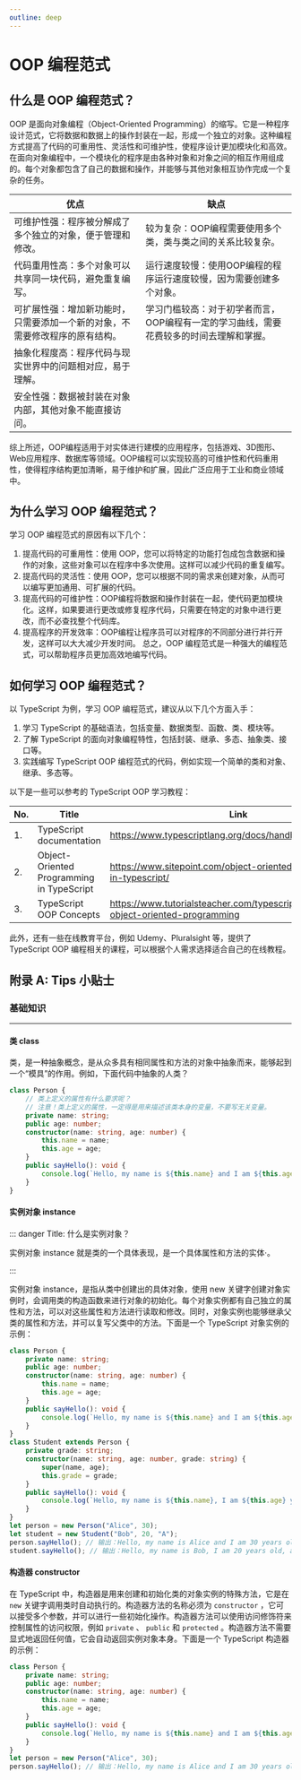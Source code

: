 ```yaml
---
outline: deep
---
```


# OOP 编程范式

## 什么是 OOP 编程范式？

OOP 是面向对象编程（Object-Oriented Programming）的缩写。它是一种程序设计范式，它将数据和数据上的操作封装在一起，形成一个独立的对象。这种编程方式提高了代码的可重用性、灵活性和可维护性，使程序设计更加模块化和高效。在面向对象编程中，一个模块化的程序是由各种对象和对象之间的相互作用组成的。每个对象都包含了自己的数据和操作，并能够与其他对象相互协作完成一个复杂的任务。

| 优点                                                                         | 缺点                                                                                    |
| ---------------------------------------------------------------------------- | --------------------------------------------------------------------------------------- |
| 可维护性强：程序被分解成了多个独立的对象，便于管理和修改。                   | 较为复杂：OOP编程需要使用多个类，类与类之间的关系比较复杂。                             |
| 代码重用性高：多个对象可以共享同一块代码，避免重复编写。                     | 运行速度较慢：使用OOP编程的程序运行速度较慢，因为需要创建多个对象。                     |
| 可扩展性强：增加新功能时，只需要添加一个新的对象，不需要修改程序的原有结构。 | 学习门槛较高：对于初学者而言，OOP编程有一定的学习曲线，需要花费较多的时间去理解和掌握。 |
| 抽象化程度高：程序代码与现实世界中的问题相对应，易于理解。                   |                                                                                         |
| 安全性强：数据被封装在对象内部，其他对象不能直接访问。                       |                                                                                         |
 
综上所述，OOP编程适用于对实体进行建模的应用程序，包括游戏、3D图形、Web应用程序、数据库等领域。OOP编程可以实现较高的可维护性和代码重用性，使得程序结构更加清晰，易于维护和扩展，因此广泛应用于工业和商业领域中。

## 为什么学习 OOP 编程范式？

学习 OOP 编程范式的原因有以下几个：
1. 提高代码的可重用性：使用 OOP，您可以将特定的功能打包成包含数据和操作的对象，这些对象可以在程序中多次使用。这样可以减少代码的重复编写。
2. 提高代码的灵活性：使用 OOP，您可以根据不同的需求来创建对象，从而可以编写更加通用、可扩展的代码。
3. 提高代码的可维护性：OOP编程将数据和操作封装在一起，使代码更加模块化。这样，如果要进行更改或修复程序代码，只需要在特定的对象中进行更改，而不必查找整个代码库。
4. 提高程序的开发效率：OOP编程让程序员可以对程序的不同部分进行并行开发，这样可以大大减少开发时间。
总之，OOP 编程范式是一种强大的编程范式，可以帮助程序员更加高效地编写代码。


## 如何学习 OOP 编程范式？

以 TypeScript 为例，学习 OOP 编程范式，建议从以下几个方面入手：

1. 学习 TypeScript 的基础语法，包括变量、数据类型、函数、类、模块等。
2. 了解 TypeScript 的面向对象编程特性，包括封装、继承、多态、抽象类、接口等。
3. 实践编写 TypeScript OOP 编程范式的代码，例如实现一个简单的类和对象、继承、多态等。
   
以下是一些可以参考的 TypeScript OOP 学习教程：

| No. | Title                                     | Link                                                                               |
| --- | ----------------------------------------- | ---------------------------------------------------------------------------------- |
| 1.  | TypeScript documentation                  | https://www.typescriptlang.org/docs/handbook/classes.html                          |
| 2.  | Object-Oriented Programming in TypeScript | https://www.sitepoint.com/object-oriented-programming-in-typescript/               |
| 3.  | TypeScript OOP Concepts                   | https://www.tutorialsteacher.com/typescript/typescript-object-oriented-programming |

此外，还有一些在线教育平台，例如 Udemy、Pluralsight 等，提供了 TypeScript OOP 编程相关的课程，可以根据个人需求选择适合自己的在线教程。


## 附录 A: Tips 小贴士

### 基础知识

---

#### 类 class

类，是一种抽象概念，是从众多具有相同属性和方法的对象中抽象而来，能够起到一个“模具”的作用。例如，下面代码中抽象的人类？

```ts
class Person {
	// 类上定义的属性有什么要求呢？
	// 注意！类上定义的属性，一定得是用来描述该类本身的变量，不要写无关变量。
	private name: string;
	public age: number;
	constructor(name: string, age: number) {
		this.name = name;
		this.age = age;
	}
	public sayHello(): void {
		console.log(`Hello, my name is ${this.name} and I am ${this.age} years old.`);
	}
}
```

#### 实例对象 instance

::: danger Title: 什么是实例对象？

实例对象 instance 就是类的一个具体表现，是一个具体属性和方法的实体·。

:::

实例对象 instance，是指从类中创建出的具体对象，使用 new 关键字创建对象实例时，会调用类的构造函数来进行对象的初始化。每个对象实例都有自己独立的属性和方法，可以对这些属性和方法进行读取和修改。同时，对象实例也能够继承父类的属性和方法，并可以复写父类中的方法。下面是一个 TypeScript 对象实例的示例：

```ts
class Person {
	private name: string;
	public age: number;
	constructor(name: string, age: number) {
		this.name = name;
		this.age = age;
	}
	public sayHello(): void {
		console.log(`Hello, my name is ${this.name} and I am ${this.age} years old.`);
	}
}
class Student extends Person {
	private grade: string;
	constructor(name: string, age: number, grade: string) {
		super(name, age);
		this.grade = grade;
	}
	public sayHello(): void {
		console.log(`Hello, my name is ${this.name}, I am ${this.age} years old, and I am in grade ${this.grade}.`);
	}
}
let person = new Person("Alice", 30);
let student = new Student("Bob", 20, "A");
person.sayHello(); // 输出：Hello, my name is Alice and I am 30 years old.
student.sayHello(); // 输出：Hello, my name is Bob, I am 20 years old, and I am in grade A.
```

#### 构造器 constructor

在 TypeScript 中，构造器是用来创建和初始化类的对象实例的特殊方法，它是在 `new` 关键字调用类时自动执行的。构造器方法的名称必须为 `constructor` ，它可以接受多个参数，并可以进行一些初始化操作。构造器方法可以使用访问修饰符来控制属性的访问权限，例如 `private` 、 `public` 和 `protected` 。构造器方法不需要显式地返回任何值，它会自动返回实例对象本身。下面是一个 TypeScript 构造器的示例：

```ts
class Person {
	private name: string;
	public age: number;
	constructor(name: string, age: number) {
		this.name = name;
		this.age = age;
	}
	public sayHello(): void {
		console.log(`Hello, my name is ${this.name} and I am ${this.age} years old.`);
	}
}
let person = new Person("Alice", 30);
person.sayHello(); // 输出：Hello, my name is Alice and I am 30 years old.
```

